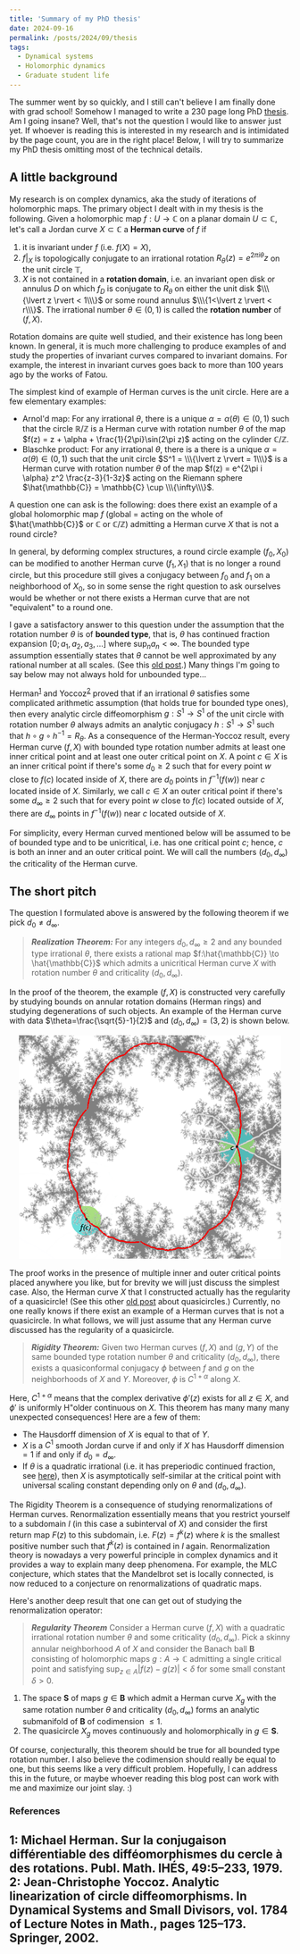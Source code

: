 ```yaml
---
title: 'Summary of my PhD thesis'
date: 2024-09-16
permalink: /posts/2024/09/thesis
tags:
  - Dynamical systems
  - Holomorphic dynamics
  - Graduate student life
---
```


The summer went by so quickly, and I still can't believe I am finally done with grad school! Somehow I managed to write a 230 page long PhD [thesis](/files/PhD_Thesis.pdf). Am I going insane? Well, that's not the question I would like to answer just yet. If whoever is reading this is interested in my research and is intimidated by the page count, you are in the right place! Below, I will try to summarize my PhD thesis omitting most of the technical details.

## A little background

My research is on complex dynamics, aka the study of iterations of holomorphic maps. The primary object I dealt with in my thesis is the following. Given a holomorphic map $f: U \to \mathbb{C}$ on a planar domain $U \subset \mathbb{C}$, let's call a Jordan curve $X \subset \mathbb{C}$ a **Herman curve** of $f$ if
1. it is invariant under $f$ (i.e. $f(X)=X$),
2. $f|_X$ is topologically conjugate to an irrational rotation $R_{\theta}(z) = e^{2\pi i \theta} z$ on the unit circle $\mathbb{T}$,
3. $X$ is not contained in a **rotation domain**, i.e. an invariant open disk or annulus $D$ on which $f_D$ is conjugate to $R_\theta$ on either the unit disk $\\\{\lvert z \rvert < 1\\\}$ or some round annulus $\\\{1<\lvert z \rvert < r\\\}$.
The irrational number $\theta \in (0,1)$ is called the **rotation number** of $(f,X)$.

Rotation domains are quite well studied, and their existence has long been known. In general, it is much more challenging to produce examples of and study the properties of invariant curves compared to invariant domains. For example, the interest in invariant curves goes back to more than 100 years ago by the works of Fatou.

The simplest kind of example of Herman curves is the unit circle. Here are a few elementary examples:
- Arnol'd map: For any irrational $\theta$, there is a unique $\alpha=\alpha(\theta) \in (0,1)$ such that the circle $\mathbb{R} / \mathbb{Z}$ is a Herman curve with rotation number $\theta$ of the map $f(z) = z + \alpha + \frac{1}{2\pi}\sin(2\pi z)$ acting on the cylinder $\mathbb{C}/\mathbb{Z}$.
- Blaschke product: For any irrational $\theta$, there is a there is a unique $\alpha=\alpha(\theta) \in (0,1)$ such that the unit circle $S^1 = \\\{\lvert z \rvert = 1\\\}$ is a Herman curve with rotation number $\theta$ of the map $f(z) = e^{2\pi i \alpha} z^2 \frac{z-3}{1-3z}$ acting on the Riemann sphere $\hat{\mathbb{C}} = \mathbb{C} \cup \\\{\infty\\\}$.

A question one can ask is the following: does there exist an example of a global holomorphic map $f$ (global = acting on the whole of $\hat{\mathbb{C}}$ or $\mathbb{C}$ or $\mathbb{C}/\mathbb{Z}$) admitting a Herman curve $X$ that is not a round circle?

In general, by deforming complex structures, a round circle example $(f_0,X_0)$ can be modified to another Herman curve $(f_1,X_1)$ that is no longer a round circle, but this procedure still gives a conjugacy between $f_0$ and $f_1$ on a neighborhood of $X_0$, so in some sense the right question to ask ourselves would be whether or not there exists a Herman curve that are not "equivalent" to a round one.

I gave a satisfactory answer to this question under the assumption that the rotation number $\theta$ is of **bounded type**, that is, $\theta$ has continued fraction expansion $[0;a_1,a_2,a_3,\ldots]$ where $\sup_n a_n < \infty$. The bounded type assumption essentially states that $\theta$ cannot be well approximated by any rational number at all scales. (See this [old post](/posts/2021/01/continued-fractions/).) Many things I'm going to say below may not always hold for unbounded type...

Herman<sup>[1](#fn1)</sup> and Yoccoz<sup>[2](#fn2)</sup> proved that if an irrational $\theta$ satisfies some complicated arithmetic assumption (that holds true for bounded type ones), then every analytic circle diffeomorphism $g:S^1 \to S^1$ of the unit circle with rotation number $\theta$ always admits an analytic conjugacy $h:S^1 \to S^1$ such that $h\circ g \circ h^{-1} = R_\theta$. As a consequence of the Herman-Yoccoz result, every Herman curve $(f,X)$ with bounded type rotation number admits at least one inner critical point and at least one outer critical point on $X$. A point $c \in X$ is an inner critical point if there's some $d_0 \geq 2$ such that for every point $w$ close to $f(c)$ located inside of $X$, there are $d_0$ points in $f^{-1}(f(w))$ near $c$ located inside of $X$. Similarly, we call $c \in X$ an outer critical point if there's some $d_\infty \geq 2$ such that for every point $w$ close to $f(c)$ located outside of $X$, there are $d_\infty$ points in $f^{-1}(f(w))$ near $c$ located outside of $X$.

For simplicity, every Herman curved mentioned below will be assumed to be of bounded type and to be unicritical, i.e. has one critical point $c$; hence, $c$ is both an inner and an outer critical point. We will call the numbers $(d_0,d_\infty)$ the criticality of the Herman curve.

## The short pitch

The question I formulated above is answered by the following theorem if we pick $d_0 \neq d_\infty$.

>**_Realization Theorem:_** For any integers $d_0, d_\infty \geq 2$ and any bounded type irrational $\theta$, there exists a rational map $f:\hat{\mathbb{C}} \to \hat{\mathbb{C}}$ which admits a unicritical Herman curve $X$ with rotation number $\theta$ and criticality $(d_0,d_\infty)$.

In the proof of the theorem, the example $(f,X)$ is constructed very carefully by studying bounds on annular rotation domains (Herman rings) and studying degenerations of such objects. An example of the Herman curve with data $\theta=\frac{\sqrt{5}-1}{2}$ and $(d_0,d_\infty)=(3,2)$ is shown below.

<p align="center">
  <img src="/images/2-4-golden.png" width="470" height="400" />
</p>

The proof works in the presence of multiple inner and outer critical points placed anywhere you like, but for brevity we will just discuss the simplest case. Also, the Herman curve $X$ that I constructed actually has the regularity of a quasicircle! (See this other [old post](/posts/2021/12/quasicircles) about quasicircles.) Currently, no one really knows if there exist an example of a Herman curves that is not a quasicircle. In what follows, we will just assume that any Herman curve discussed has the regularity of a quasicircle.

>**_Rigidity Theorem:_** Given two Herman curves $(f, X)$ and $(g,Y)$ of the same bounded type rotation number $\theta$ and criticality $(d_0,d_\infty)$, there exists a quasiconformal conjugacy $\phi$ between $f$ and $g$ on the neighborhoods of $X$ and $Y$. Moreover, $\phi$ is $C^{1+\alpha}$ along $X$.

Here, $C^{1+\alpha}$ means that the complex derivative $\phi'(z)$ exists for all $z \in X$, and $\phi'$ is uniformly H\"older continuous on $X$. This theorem has many many many unexpected consequences! Here are a few of them:
- The Hausdorff dimension of $X$ is equal to that of $Y$.
- $X$ is a $C^1$ smooth Jordan curve if and only if $X$ has Hausdorff dimension $= 1$ if and only if $d_0=d_\infty$.
- If $\theta$ is a quadratic irrational (i.e. it has preperiodic continued fraction, see [here](/posts/2021/01/continued-fractions/)), then $X$ is asymptotically self-similar at the critical point with universal scaling constant depending only on $\theta$ and $(d_0,d_\infty)$.

The Rigidity Theorem is a consequence of studying renormalizations of Herman curves. Renormalization essentially means that you restrict yourself to a subdomain $I$ (in this case a subinterval of $X$) and consider the first return map $F(z)$ to this subdomain, i.e. $F(z) = f^k(z)$ where $k$ is the smallest positive number such that $f^k(z)$ is contained in $I$ again. Renormalization theory is nowadays a very powerful principle in complex dynamics and it provides a way to explain many deep phenomena. For example, the MLC conjecture, which states that the Mandelbrot set is locally connected, is now reduced to a conjecture on renormalizations of quadratic maps.

Here's another deep result that one can get out of studying the renormalization operator:

>**_Regularity Theorem_** Consider a Herman curve $(f,X)$ with a quadratic irrational rotation number $\theta$ and some criticality $(d_0,d_\infty)$. Pick a skinny annular neighborhood $A$ of $X$ and consider the Banach ball $\mathbf{B}$ consisting of holomorphic maps $g: A \to \mathbb{C}$ admitting a single critical point and satisfying $\sup_{z\in A}|f(z)-g(z)|<\delta$ for some small constant $\delta>0$.
1. The space $\mathbf{S}$ of maps $g \in \mathbf{B}$ which admit a Herman curve $X_g$ with the same rotation number $\theta$ and criticality $(d_0,d_\infty)$ forms an analytic submanifold of $\mathbf{B}$ of codimension $\leq 1$.
2. The quasicircle $X_g$ moves continuously and holomorphically in $g \in \mathbf{S}$.

Of course, conjecturally, this theorem should be true for all bounded type rotation number. I also believe the codimension should really be equal to one, but this seems like a very difficult problem. Hopefully, I can address this in the future, or maybe whoever reading this blog post can work with me and maximize our joint slay. :)

### References
<a name="fn1">1</a>: Michael Herman. Sur la conjugaison différentiable des difféomorphismes du cercle à des rotations. Publ. Math. IHÉS, 49:5–233, 1979.   
<a name="fn2">2</a>: Jean-Christophe Yoccoz. Analytic linearization of circle diffeomorphisms. In Dynamical Systems and Small Divisors, vol. 1784 of Lecture Notes in Math., pages 125–173. Springer, 2002.
------
